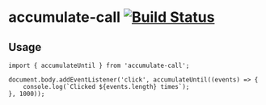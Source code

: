 # accumulate-call [![Build Status](https://travis-ci.org/aereal/node-accumulate-call.svg?branch=master)](https://travis-ci.org/aereal/node-accumulate-call)

## Usage

```
import { accumulateUntil } from 'accumulate-call';

document.body.addEventListener('click', accumulateUntil((events) => {
    console.log(`Clicked ${events.length} times`);
}, 1000));
```
